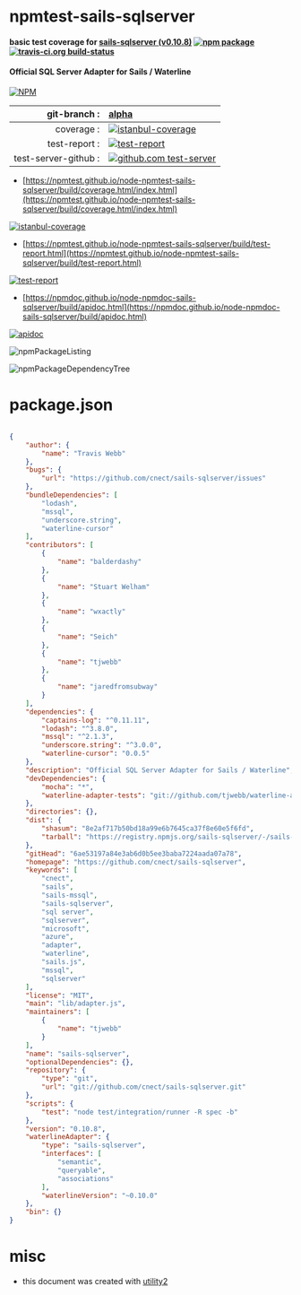 # npmtest-sails-sqlserver

#### basic test coverage for  [sails-sqlserver (v0.10.8)](https://github.com/cnect/sails-sqlserver)  [![npm package](https://img.shields.io/npm/v/npmtest-sails-sqlserver.svg?style=flat-square)](https://www.npmjs.org/package/npmtest-sails-sqlserver) [![travis-ci.org build-status](https://api.travis-ci.org/npmtest/node-npmtest-sails-sqlserver.svg)](https://travis-ci.org/npmtest/node-npmtest-sails-sqlserver)

#### Official SQL Server Adapter for Sails / Waterline

[![NPM](https://nodei.co/npm/sails-sqlserver.png?downloads=true&downloadRank=true&stars=true)](https://www.npmjs.com/package/sails-sqlserver)

| git-branch : | [alpha](https://github.com/npmtest/node-npmtest-sails-sqlserver/tree/alpha)|
|--:|:--|
| coverage : | [![istanbul-coverage](https://npmtest.github.io/node-npmtest-sails-sqlserver/build/coverage.badge.svg)](https://npmtest.github.io/node-npmtest-sails-sqlserver/build/coverage.html/index.html)|
| test-report : | [![test-report](https://npmtest.github.io/node-npmtest-sails-sqlserver/build/test-report.badge.svg)](https://npmtest.github.io/node-npmtest-sails-sqlserver/build/test-report.html)|
| test-server-github : | [![github.com test-server](https://npmtest.github.io/node-npmtest-sails-sqlserver/GitHub-Mark-32px.png)](https://npmtest.github.io/node-npmtest-sails-sqlserver/build/app/index.html) | | build-artifacts : | [![build-artifacts](https://npmtest.github.io/node-npmtest-sails-sqlserver/glyphicons_144_folder_open.png)](https://github.com/npmtest/node-npmtest-sails-sqlserver/tree/gh-pages/build)|

- [https://npmtest.github.io/node-npmtest-sails-sqlserver/build/coverage.html/index.html](https://npmtest.github.io/node-npmtest-sails-sqlserver/build/coverage.html/index.html)

[![istanbul-coverage](https://npmtest.github.io/node-npmtest-sails-sqlserver/build/screenCapture.buildCi.browser.%252Ftmp%252Fbuild%252Fcoverage.lib.html.png)](https://npmtest.github.io/node-npmtest-sails-sqlserver/build/coverage.html/index.html)

- [https://npmtest.github.io/node-npmtest-sails-sqlserver/build/test-report.html](https://npmtest.github.io/node-npmtest-sails-sqlserver/build/test-report.html)

[![test-report](https://npmtest.github.io/node-npmtest-sails-sqlserver/build/screenCapture.buildCi.browser.%252Ftmp%252Fbuild%252Ftest-report.html.png)](https://npmtest.github.io/node-npmtest-sails-sqlserver/build/test-report.html)

- [https://npmdoc.github.io/node-npmdoc-sails-sqlserver/build/apidoc.html](https://npmdoc.github.io/node-npmdoc-sails-sqlserver/build/apidoc.html)

[![apidoc](https://npmdoc.github.io/node-npmdoc-sails-sqlserver/build/screenCapture.buildCi.browser.%252Ftmp%252Fbuild%252Fapidoc.html.png)](https://npmdoc.github.io/node-npmdoc-sails-sqlserver/build/apidoc.html)

![npmPackageListing](https://npmtest.github.io/node-npmtest-sails-sqlserver/build/screenCapture.npmPackageListing.svg)

![npmPackageDependencyTree](https://npmtest.github.io/node-npmtest-sails-sqlserver/build/screenCapture.npmPackageDependencyTree.svg)



# package.json

```json

{
    "author": {
        "name": "Travis Webb"
    },
    "bugs": {
        "url": "https://github.com/cnect/sails-sqlserver/issues"
    },
    "bundleDependencies": [
        "lodash",
        "mssql",
        "underscore.string",
        "waterline-cursor"
    ],
    "contributors": [
        {
            "name": "balderdashy"
        },
        {
            "name": "Stuart Welham"
        },
        {
            "name": "wxactly"
        },
        {
            "name": "Seich"
        },
        {
            "name": "tjwebb"
        },
        {
            "name": "jaredfromsubway"
        }
    ],
    "dependencies": {
        "captains-log": "^0.11.11",
        "lodash": "^3.8.0",
        "mssql": "^2.1.3",
        "underscore.string": "^3.0.0",
        "waterline-cursor": "0.0.5"
    },
    "description": "Official SQL Server Adapter for Sails / Waterline",
    "devDependencies": {
        "mocha": "*",
        "waterline-adapter-tests": "git://github.com/tjwebb/waterline-adapter-tests.git"
    },
    "directories": {},
    "dist": {
        "shasum": "8e2af717b50bd18a99e6b7645ca37f8e60e5f6fd",
        "tarball": "https://registry.npmjs.org/sails-sqlserver/-/sails-sqlserver-0.10.8.tgz"
    },
    "gitHead": "6ae53197a84e3ab6d0b5ee3baba7224aada07a78",
    "homepage": "https://github.com/cnect/sails-sqlserver",
    "keywords": [
        "cnect",
        "sails",
        "sails-mssql",
        "sails-sqlserver",
        "sql server",
        "sqlserver",
        "microsoft",
        "azure",
        "adapter",
        "waterline",
        "sails.js",
        "mssql",
        "sqlserver"
    ],
    "license": "MIT",
    "main": "lib/adapter.js",
    "maintainers": [
        {
            "name": "tjwebb"
        }
    ],
    "name": "sails-sqlserver",
    "optionalDependencies": {},
    "repository": {
        "type": "git",
        "url": "git://github.com/cnect/sails-sqlserver.git"
    },
    "scripts": {
        "test": "node test/integration/runner -R spec -b"
    },
    "version": "0.10.8",
    "waterlineAdapter": {
        "type": "sails-sqlserver",
        "interfaces": [
            "semantic",
            "queryable",
            "associations"
        ],
        "waterlineVersion": "~0.10.0"
    },
    "bin": {}
}
```



# misc
- this document was created with [utility2](https://github.com/kaizhu256/node-utility2)
